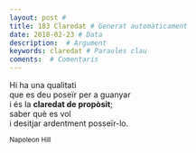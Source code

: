 ```yaml
---
layout: post #
title: 183 Claredat # Generat automàticament
date: 2018-02-23 # Data
description:  # Argument
keywords: claredat # Paraules clau
coments:  # Comentaris
---
```


Hi ha una qualitati <br />
que es deu poseïr per a guanyar <br />
i és la **claredat de propòsit**; <br />
saber què es vol <br />
i desitjar ardentment posseïr-lo. <br />

<small>Napoleon Hill</small>

